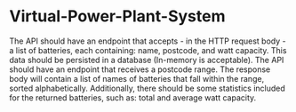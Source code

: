 # Virtual-Power-Plant-System
The API should have an endpoint that accepts - in the HTTP request body - a list
of batteries, each containing: name, postcode, and watt capacity. This data
should be persisted in a database (In-memory is acceptable).
The API should have an endpoint that receives a postcode range. The response
body will contain a list of names of batteries that fall within the range, sorted
alphabetically. Additionally, there should be some statistics included for the
returned batteries, such as: total and average watt capacity.
